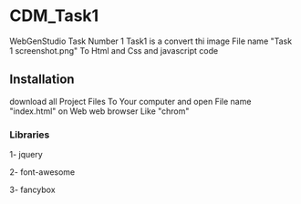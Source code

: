 # CDM_Task1
WebGenStudio Task Number 1
Task1 is a convert thi image File name "Task 1 screenshot.png" To Html and Css and javascript code 

## Installation

download all Project Files To Your computer and open File name "index.html"  on Web web browser Like "chrom"

### Libraries
1- jquery 

2- font-awesome

3- fancybox

